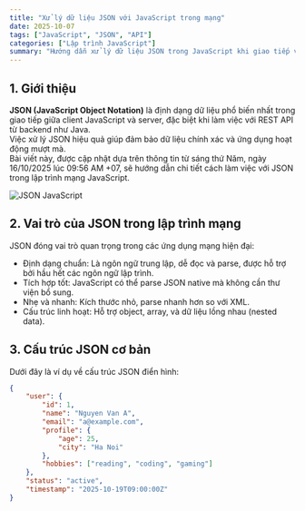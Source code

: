 ```yaml
---
title: "Xử lý dữ liệu JSON với JavaScript trong mạng"
date: 2025-10-07
tags: ["JavaScript", "JSON", "API"]
categories: ["Lập trình JavaScript"]
summary: "Hướng dẫn xử lý dữ liệu JSON trong JavaScript khi giao tiếp với API mạng, cập nhật ngày 19/10/2025."
---
```


## 1. Giới thiệu

**JSON (JavaScript Object Notation)** là định dạng dữ liệu phổ biến nhất trong giao tiếp giữa client JavaScript và server, đặc biệt khi làm việc với REST API từ backend như Java.  
Việc xử lý JSON hiệu quả giúp đảm bảo dữ liệu chính xác và ứng dụng hoạt động mượt mà.  
Bài viết này, được cập nhật dựa trên thông tin từ sáng thứ Năm, ngày 16/10/2025 lúc 09:56 AM +07, sẽ hướng dẫn chi tiết cách làm việc với JSON trong lập trình mạng JavaScript.

![JSON JavaScript](https://nhittt29.github.io/MyTechTales/images/json-js.jpg "Xử lý JSON trong JavaScript")

## 2. Vai trò của JSON trong lập trình mạng

JSON đóng vai trò quan trọng trong các ứng dụng mạng hiện đại:

- Định dạng chuẩn: Là ngôn ngữ trung lập, dễ đọc và parse, được hỗ trợ bởi hầu hết các ngôn ngữ lập trình.
- Tích hợp tốt: JavaScript có thể parse JSON native mà không cần thư viện bổ sung.
- Nhẹ và nhanh: Kích thước nhỏ, parse nhanh hơn so với XML.
- Cấu trúc linh hoạt: Hỗ trợ object, array, và dữ liệu lồng nhau (nested data).

## 3. Cấu trúc JSON cơ bản

Dưới đây là ví dụ về cấu trúc JSON điển hình:

```json
{
    "user": {
        "id": 1,
        "name": "Nguyen Van A",
        "email": "a@example.com",
        "profile": {
            "age": 25,
            "city": "Ha Noi"
        },
        "hobbies": ["reading", "coding", "gaming"]
    },
    "status": "active",
    "timestamp": "2025-10-19T09:00:00Z"
}
